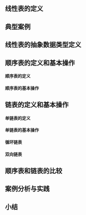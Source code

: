## 线性表的定义

## 典型案例

## 线性表的抽象数据类型定义

## 顺序表的定义和基本操作

#### 顺序表的定义

#### 顺序表的基本操作

## 链表的定义和基本操作

#### 单链表的定义

#### 单链表的基本操作

#### 循环链表

#### 双向链表

## 顺序表和链表的比较

## 案例分析与实践

## 小结

